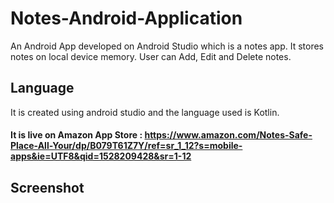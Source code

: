 # Notes-Android-Application
An Android App developed on Android Studio which is a notes app.
It stores notes on local device memory.
User can Add, Edit and Delete notes.

## Language
It is created using android studio and the language used is Kotlin.

#### It is live on Amazon App Store : https://www.amazon.com/Notes-Safe-Place-All-Your/dp/B079T61Z7Y/ref=sr_1_12?s=mobile-apps&ie=UTF8&qid=1528209428&sr=1-12

## Screenshot
